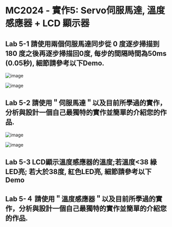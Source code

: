 # MC2024 - 實作5: Servo伺服馬達, 溫度感應器 + LCD 顯示器

## Lab 5-1 請使用兩個伺服馬達同步從 0 度逐步掃描到 180 度之後再逐步掃描回0度, 每步的間隔時間為50ms (0.05秒), 細節請參考以下Demo.

![image](https://github.com/Grace-TA/Microcontroller2024/assets/89304181/89f185d9-f081-4ac3-8312-0d7b6a02f55c)

![image](https://github.com/Grace-TA/Microcontroller2024/assets/89304181/cca09c49-16a6-4f2f-b67d-1215aaa95027)

## Lab 5-2 請使用＂伺服馬達＂以及目前所學過的實作，分析與設計一個自己最獨特的實作並簡單的介紹您的作品.

![image](https://github.com/Grace-TA/Microcontroller2024/assets/89304181/4cee4759-e7bd-40bc-ae90-18f5f2402d74)

![image](https://github.com/Grace-TA/Microcontroller2024/assets/89304181/93dc8d21-c3e1-44b9-a44e-09871bc21810)


## Lab 5-3 LCD顯示溫度感應器的溫度;若溫度<38 綠LED亮; 若大於38度, 紅色LED亮, 細節請參考以下Demo


## Lab 5-４ 請使用＂溫度感應器＂以及目前所學過的實作，分析與設計一個自己最獨特的實作並簡單的介紹您的作品.

